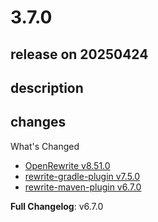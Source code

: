 # 3.7.0

## release on 20250424
## description
## changes
What's Changed

* <a href="https://github.com/openrewrite/rewrite/releases/tag/v8.51.0">OpenRewrite v8.51.0</a>
* <a href="https://github.com/openrewrite/rewrite-gradle-plugin/releases/tag/v7.5.0">rewrite-gradle-plugin v7.5.0</a>
* <a href="https://github.com/openrewrite/rewrite-maven-plugin/releases/tag/v6.7.0">rewrite-maven-plugin v6.7.0</a>

<strong>Full Changelog</strong>: v6.7.0

